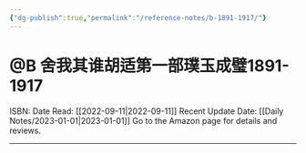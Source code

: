 ```yaml
---
{"dg-publish":true,"permalink":"/reference-notes/b-1891-1917/"}
---
```



# @B 舍我其谁胡适第一部璞玉成璧1891-1917
ISBN: 
Date Read: [[2022-09-11\|2022-09-11]]
Recent Update Date: [[Daily Notes/2023-01-01\|2023-01-01]]
Go to the Amazon page for details and reviews.

---


